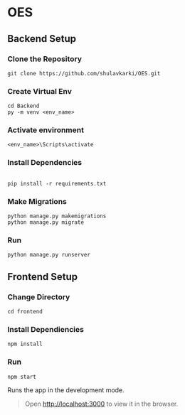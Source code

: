 # OES
## Backend Setup

### Clone the Repository

```
git clone https://github.com/shulavkarki/OES.git
```

### Create Virtual Env

```
cd Backend
py -m venv <env_name>
```

### Activate environment
```
<env_name>\Scripts\activate
```

### Install Dependencies

```

pip install -r requirements.txt
```

### Make Migrations

```
python manage.py makemigrations
python manage.py migrate
```

### Run
```
python manage.py runserver
```



## Frontend Setup

### Change Directory
```
cd frontend
```
### Install Dependiencies
 ```npm install```
 
### Run
 ```npm start```

Runs the app in the development mode.<br />

> Open [http://localhost:3000](http://localhost:3000) to view it in the browser.

